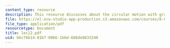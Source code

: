 ```yaml
---
content_type: resource
description: This resource discusses about the circular motion with gravity.
file: https://ol-ocw-studio-app-production.s3.amazonaws.com/courses/8-01l-physics-i-classical-mechanics-fall-2005/b6c76b1481b708661b6d686de8833240_lec12.pdf
file_type: application/pdf
resourcetype: Document
title: lec12.pdf
uid: b6c76b14-81b7-0866-1b6d-686de8833240
---
```

